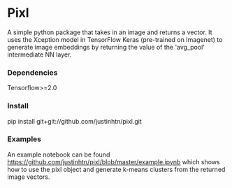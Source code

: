 # Pixl
A simple python package that takes in an image and returns a vector. It uses the Xception model in TensorFlow Keras (pre-trained on Imagenet) to generate image embeddings by returning the value of the 'avg_pool' intermediate NN layer. 

### Dependencies
Tensorflow>=2.0

### Install

pip install git+git://github.com/justinhtn/pixl.git

### Examples

An example notebook can be found https://github.com/justinhtn/pixl/blob/master/example.ipynb which shows how to use the pixl object and generate k-means clusters from the returned image vectors.
